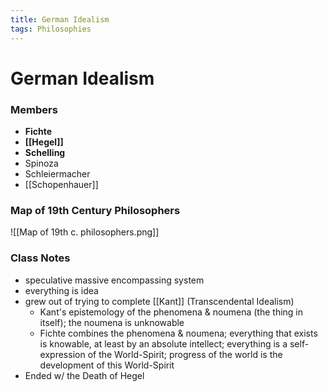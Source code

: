 ```yaml
---
title: German Idealism
tags: Philosophies
---
```


# German Idealism

### Members
- **Fichte**
- **[[Hegel]]**
- **Schelling**
- Spinoza
- Schleiermacher
- [[Schopenhauer]]

### Map of 19th Century Philosophers
![[Map of 19th c. philosophers.png]]

### Class Notes
- speculative massive encompassing system
- everything is idea
- grew out of trying to complete [[Kant]] (Transcendental Idealism)
	- Kant's epistemology of the phenomena & noumena (the thing in itself); the noumena is unknowable
	- Fichte combines the phenomena & noumena; everything that exists is knowable, at least by an absolute intellect; everything is a self-expression of the World-Spirit; progress of the world is the development of this World-Spirit
- Ended w/ the Death of Hegel